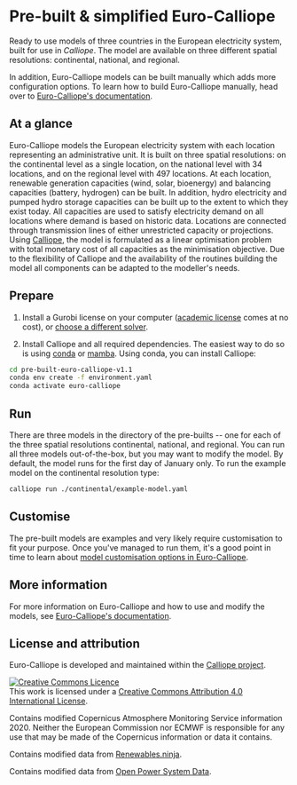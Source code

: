 # Pre-built & simplified Euro-Calliope

Ready to use models of three countries in the European electricity system, built for use in _Calliope_. The model are available on three different spatial resolutions: continental, national, and regional.

In addition, Euro-Calliope models can be built manually which adds more configuration options. To learn how to build Euro-Calliope manually, head over to [Euro-Calliope's documentation](https://euro-calliope.readthedocs.io).

## At a glance

Euro-Calliope models the European electricity system with each location representing an administrative unit. It is built on three spatial resolutions: on the continental level as a single location, on the national level with 34 locations, and on the regional level with 497 locations. At each location, renewable generation capacities (wind, solar, bioenergy) and balancing capacities (battery, hydrogen) can be built. In addition, hydro electricity and pumped hydro storage capacities can be built up to the extent to which they exist today. All capacities are used to satisfy electricity demand on all locations where demand is based on historic data. Locations are connected through transmission lines of either unrestricted capacity or projections. Using [Calliope](https://www.callio.pe), the model is formulated as a linear optimisation problem with total monetary cost of all capacities as the minimisation objective. Due to the flexibility of Calliope and the availability of the routines building the model all components can be adapted to the modeller's needs.

## Prepare

1. Install a Gurobi license on your computer ([academic license](https://www.gurobi.com/downloads/end-user-license-agreement-academic/) comes at no cost), or [choose a different solver](https://euro-calliope.readthedocs.io/en/latest/model/customisation/#manual-changes).

2. Install Calliope and all required dependencies. The easiest way to do so is using [conda](https://conda.io/) or [mamba](https://mamba.readthedocs.io/). Using conda, you can install Calliope:

```bash
cd pre-built-euro-calliope-v1.1
conda env create -f environment.yaml
conda activate euro-calliope
```

## Run

There are three models in the directory of the pre-builts -- one for each of the three spatial resolutions continental, national, and regional. You can run all three models out-of-the-box, but you may want to modify the model. By default, the model runs for the first day of January only. To run the example model on the continental resolution type:

```bash
calliope run ./continental/example-model.yaml
```

## Customise

The pre-built models are examples and very likely require customisation to fit your purpose. Once you've managed to run them, it's a good point in time to learn about [model customisation options in Euro-Calliope](https://euro-calliope.readthedocs.io/en/latest/model/customisation/).

## More information

For more information on Euro-Calliope and how to use and modify the models, see [Euro-Calliope's documentation](https://euro-calliope.readthedocs.io).

## License and attribution

Euro-Calliope is developed and maintained within the [Calliope project](https://www.callio.pe).

<a rel="license" href="http://creativecommons.org/licenses/by/4.0/"><img alt="Creative Commons Licence" style="border-width:0" src="https://i.creativecommons.org/l/by/4.0/88x31.png" /></a><br />This work is licensed under a <a rel="license" href="http://creativecommons.org/licenses/by/4.0/">Creative Commons Attribution 4.0 International License</a>.

Contains modified Copernicus Atmosphere Monitoring Service information 2020. Neither the European Commission nor ECMWF is responsible for any use that may be made of the Copernicus information or data it contains.

Contains modified data from [Renewables.ninja](https://www.renewables.ninja/).

Contains modified data from [Open Power System Data](https://open-power-system-data.org).


